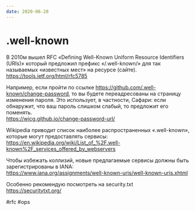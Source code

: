 ```yaml
---
date: 2020-06-28
---
```


# .well-known

В 2010м вышел RFC «Defining Well-Known Uniform Resource Identifiers (URIs)» который предложил префикс «/.well-known/» для так называемых «известных мест» на ресурсе (сайте).  
https://tools.ietf.org/html/rfc5785

Например, если пройти по ссылке https://github.com/.well-known/change-password, то вы будете переадресованы на страницу изменения пароля. Это использует, в частности, Сафари: если обнаружит, что ваш пароль слишком слабый, то предложит его поменять.  
https://wicg.github.io/change-password-url/

Wikipedia приводит список наиболее распространенных «.well-known», которые могут предоставлять сервисы:<br>
https://en.wikipedia.org/wiki/List_of_%2F.well-known%2F_services_offered_by_webservers

Чтобы избежать коллизий, новые предлагаемые сервисы должны быть зарегистрированы в IANA:  
https://www.iana.org/assignments/well-known-uris/well-known-uris.xhtml

Особенно рекомендую посмотреть на security.txt  
https://securitytxt.org/

#rfc #ops
